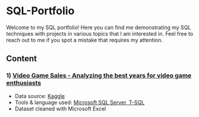 # SQL-Portfolio

Welcome to my SQL portfolio! Here you can find me demonstrating my SQL techniques with projects in various topics that I am interested in. Feel free to reach out to me if you spot a mistake that requires my attention.

## Content

### 1) [Video Game Sales - Analyzing the best years for video game enthusiasts](https://github.com/Joe-Huan/SQL-Portfolio/tree/main/Video%20Game%20Sales)
- Data source: [Kaggle](https://www.kaggle.com/datasets/holmjason2/videogamedata)
- Tools & language used: [Microsoft SQL Server, T-SQL](https://www.microsoft.com/en-us/sql-server/sql-server-downloads)
- Dataset cleaned with Microsoft Excel
